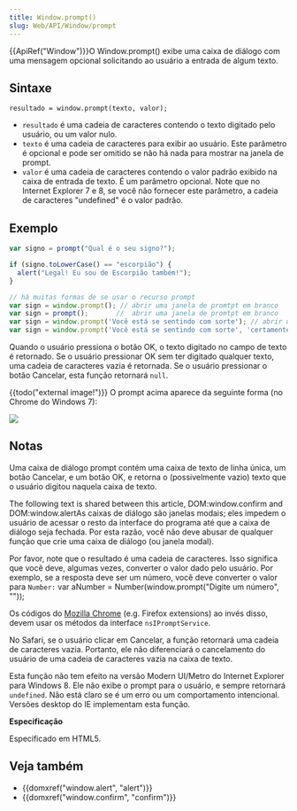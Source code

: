 ```yaml
---
title: Window.prompt()
slug: Web/API/Window/prompt
---
```


{{ApiRef("Window")}}O Window\.prompt() exibe uma caixa de diálogo com uma mensagem opcional solicitando ao usuário a entrada de algum texto.

## Sintaxe

```
resultado = window.prompt(texto, valor);
```

- `resultado` é uma cadeia de caracteres contendo o texto digitado pelo usuário, ou um valor nulo.
- `texto` é uma cadeia de caracteres para exibir ao usuário. Este parâmetro é opcional e pode ser omitido se não há nada para mostrar na janela de prompt.
- `valor` é uma cadeia de caracteres contendo o valor padrão exibido na caixa de entrada de texto. É um parâmetro opcional. Note que no Internet Explorer 7 e 8, se você não fornecer este parâmetro, a cadeia de caracteres "undefined" é o valor padrão.

## Exemplo

```js
var signo = prompt("Qual é o seu signo?");

if (signo.toLowerCase() == "escorpião") {
  alert("Legal! Eu sou de Escorpião também!");
}

// há muitas formas de se usar o recurso prompt
var sign = window.prompt(); // abrir uma janela de promtpt em branco
var sign = prompt();       //  abrir uma janela de promtpt em branco
var sign = window.prompt('Você está se sentindo com sorte'); // abrir uma janela com o texto "Você está se sentindo com sorte"
var sign = window.prompt('Você está se sentindo com sorte', 'certamente'); // abrir uma janela com o texto "Você está se sentindo com sorte" e com o valor padrão "certamente"
```

Quando o usuário pressiona o botão OK, o texto digitado no campo de texto é retornado. Se o usuário pressionar OK sem ter digitado qualquer texto, uma cadeia de caracteres vazia é retornada. Se o usuário pressionar o botão Cancelar, esta função retornará `null`.

{{todo("external image!")}} O prompt acima aparece da seguinte forma (no Chrome do Windows 7):

![](https://lh4.googleusercontent.com/-uDx7r8y4tV8/UKv_PjG163I/AAAAAAAAHd0/Arwk0l4cpq0/s362/Prompt_Chrome_Windows7.png)

## Notas

Uma caixa de diálogo prompt contém uma caixa de texto de linha única, um botão Cancelar, e um botão OK, e retorna o (possivelmente vazio) texto que o usuário digitou naquela caixa de texto.

The following text is shared between this article, DOM:window\.confirm and DOM:window\.alertAs caixas de diálogo são janelas modais; eles impedem o usuário de acessar o resto da interface do programa até que a caixa de diálogo seja fechada. Por esta razão, você não deve abusar de qualquer função que crie uma caixa de diálogo (ou janela modal).

Por favor, note que o resultado é uma cadeia de caracteres. Isso significa que você deve, algumas vezes, converter o valor dado pelo usuário. Por exemplo, se a resposta deve ser um número, você deve converter o valor para `Number:` var aNumber = Number(window\.prompt("Digite um número", ""));

Os códigos do [Mozilla Chrome](/pt-BR/docs/Chrome) (e.g. Firefox extensions) ao invés disso, devem usar os métodos da interface `nsIPromptService`.

No Safari, se o usuário clicar em Cancelar, a função retornará uma cadeia de caracteres vazia. Portanto, ele não diferenciará o cancelamento do usuário de uma cadeia de caracteres vazia na caixa de texto.

Esta função não tem efeito na versão Modern UI/Metro do Internet Explorer para Windows 8. Ele não exibe o prompt para o usuário, e sempre retornará `undefined`. Não está claro se é um erro ou um comportamento intencional. Versões desktop do IE implementam esta função.

**Especificação**

Especificado em HTML5.

## Veja também

- {{domxref("window.alert", "alert")}}
- {{domxref("window.confirm", "confirm")}}
